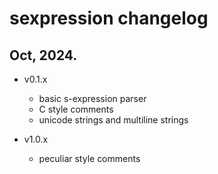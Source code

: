 # sexpression changelog

## Oct, 2024.

- v0.1.x
    - basic s-expression parser
    - C style comments
    - unicode strings and multiline strings

- v1.0.x
    - peculiar style comments
